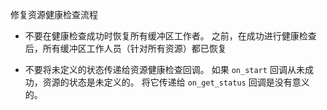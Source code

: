 修复资源健康检查流程

* 不要在健康检查成功时恢复所有缓冲区工作者。 之前，在成功进行健康检查后，所有缓冲区工作人员（针对所有资源）都已恢复

* 不要将未定义的状态传递给资源健康检查回调。 如果 `on_start` 回调从未成功，资源的状态是未定义的。 将它传递给 `on_get_status` 回调是没有意义的。
